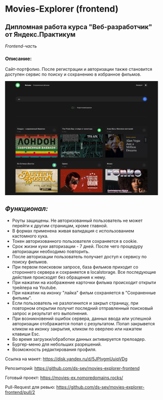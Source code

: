 # Movies-Explorer (frontend)

## Дипломная работа курса "Веб-разработчик" от Яндекс.Практикум
*Frontend-часть*

### Описание:

Сайт-портфолио. После регистрации и авторизации также становится доступен сервис по поиску и сохранению в избранное фильмов.


<p align="center"><a href="https://tinaevnk.movies-explorer.nomoredomains.xyz" target="_blank"><img src="https://github.com/ds-sev/movies-explorer-frontend/blob/main/movies-ex_screenshot.png" width="700px"></a></p>

## *Функционал:*
* Роуты защищены. Не авторизованный пользователь не может перейти к другим страницам, кроме главной.
* В формах применена живая валидация с использованием кастомного хука.
* Токен авторизованного пользователя сохраняется в cookie.
* Срок жизни куки авторизации - 7 дней. После чего процедуру авторизации необходимо повторить.
* После авторизации пользователь получает доступ к сервису по поиску фильмов.
* При первом поисковом запросе, база фильмов приходит со стороннего сервера и сохраняется в localstorage. Все последующие действия происходят без обращения к нему.
* При нажатии на изображение карточки фильма происходит открыти трейлера на Youtube.
* При нажатии на иконку "лайка" фильм сохраняется в "Сохраненные фильмы".
* Если пользователь не разлогинился и закрыл страницу, при повторном открытии получит последний отправленный поисковый запрос и результат его выполнения.
* При возникновений ошибок сервера, данных ввода или успешной авторизации отображается попап с результатом. Попап закрывется кликом на иконку закрытия, кликом по оверлею или нажатем клавиши Esc.
* Во время загрузки/обработки данных активируется прелоадер.
* Бургер-меню для небольших разрешений.
* Возможность редактирования профиля.




Ссылка на макет: https://disk.yandex.ru/d/5JPIvgmUuiqVDg

Репозиторий: https://github.com/ds-sev/movies-explorer-frontend

Готовый проект: https://movies-ex.nomoredomains.rocks/

Pull-Request для ревью: https://github.com/ds-sev/movies-explorer-frontend/pull/2
